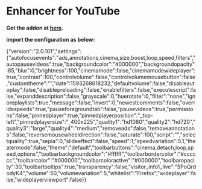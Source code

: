 # Enhancer for YouTube

**Get the addon at [here](https://addons.mozilla.org/en-US/firefox/addon/enhancer-for-youtube/).**

**import the configuration as below:**

{"version":"2.0.101","settings":{"autofocusevents":"ads,annotations,cinema,size,boost,loop,speed,filters","autopausevideos":true,"backgroundcolor":"#000000","backgroundopacity":85,"blur":0,"brightness":100,"cinemamode":false,"cinemamodewideplayer":true,"contrast":100,"controlvolume":false,"controlvolumemousebutton":false,"customtheme":"","date":1593268618232,"defaultvolume":false,"disableautoplay":false,"disablepreloading":false,"enablefilters":false,"executescript":false,"expanddescription":false,"grayscale":0,"huerotate":0,"filter":"none","ignoreplaylists":true,"message":false,"invert":0,"newestcomments":false,"overridespeeds":true,"pauseforegroundtab":false,"pausevideos":true,"permissions":false,"pinnedplayer":true,"pinnedplayerposition":"_top-left","pinnedplayersize":"_400x225","quality1":"hd1080","quality2":"hd720","quality3":"large","quality4":"medium","removeads":false,"removeannotations":false,"reversemousewheeldirection":false,"saturate":100,"script":"","selectquality":true,"sepia":0,"slideeffect":false,"speed":1,"speedvariation":0.1,"theatermode":false,"theme":"default","toolbarbuttons":"cinema,detach,loop,speed,options","toolbarbackgroundcolor":"#ffffff","toolbarbordercolor":"#cccccc","toolbarcolor":"#000000","toolbarcoloractive":"#000000","toolbaropacity":30,"toolbartooltips":true,"transparency":false,"visitor_info1_live":"5PoQrdodyK4","volume":50,"volumevariation":5,"whitelist":"Firefox","wideplayer":false,"wideplayerviewport":false}}
